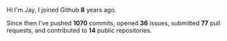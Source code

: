 Hi I'm Jay, I joined Github **8** years ago.

Since then I've pushed **1070** commits, opened **36** issues, submitted **77** pull requests, and contributed to **14** public repositories.
